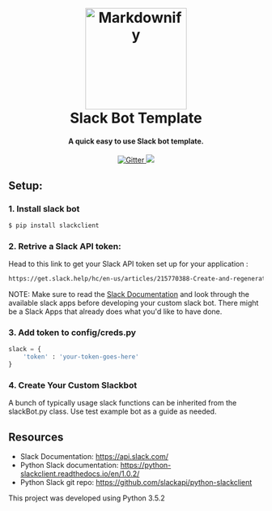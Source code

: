 <h1 align="center">
  <br>
  <a href="#"><img src="https://www.spaceotechnologies.com/wp-content/themes/spaceotechnologies/images/services/slack-development/slackdroid.png" alt="Markdownify" width="200"></a>
  <br>
  Slack Bot Template
  <br>
</h1>

<h4 align="center">A quick easy to use Slack bot template.</h4>

<p align="center">
  <a href="#">
    <img src="https://img.shields.io/badge/Python-v3.6-blue.svg" alt="Gitter">
  </a>
  <a href="#">
    <img src="https://img.shields.io/badge/contributions-welcome-orange.svg">
  </a>
</p>

## Setup:

### 1. Install slack bot
```sh
$ pip install slackclient
```

### 2. Retrive a Slack API token:
Head to this link to get your Slack API token set up for your application : 

```sh
https://get.slack.help/hc/en-us/articles/215770388-Create-and-regenerate-API-tokens
```

  NOTE:  Make sure to read the [Slack Documentation](https://api.slack.com/) and look through the available slack apps before developing your custom slack bot. There might be a Slack Apps that already does what you'd like to have done. 

### 3. Add token to config/creds.py

```python
slack = {
    'token' : 'your-token-goes-here'
}
```

### 4. Create Your Custom Slackbot

A bunch of typically usage slack functions can be inherited from the slackBot.py class. Use test example bot as a guide as needed.


## Resources
* Slack Documentation: https://api.slack.com/
* Python Slack documentation: https://python-slackclient.readthedocs.io/en/1.0.2/
* Python Slack git repo: https://github.com/slackapi/python-slackclient

This project was developed using Python 3.5.2 

